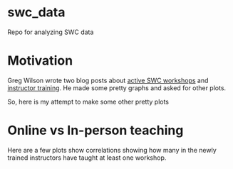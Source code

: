 # swc_data
Repo for analyzing SWC data

# Motivation
Greg Wilson wrote two blog posts about [active SWC workshops](http://software-carpentry.org/blog/2016/02/active-workshops.html) and [instructor training](http://software-carpentry.org/blog/2016/02/correlations.html). He made some pretty graphs and asked for other plots. 

So, here is my attempt to make some other pretty plots

# Online vs In-person teaching
Here are a few plots show correlations showing how many in the newly trained instructors have taught at least one workshop.


